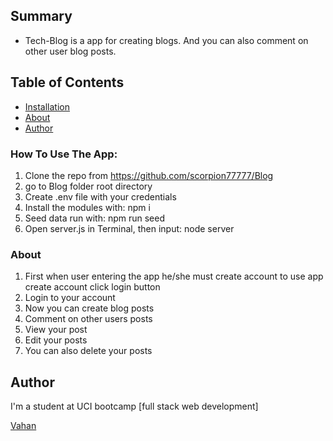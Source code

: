 ## Summary

- Tech-Blog is a app for creating blogs. And you can also comment on other user blog posts.


## Table of Contents

- [Installation](#howhouseuheapp:)
- [About](#about)
- [Author](#author)


### How To Use The App:
1. Clone the repo from https://github.com/scorpion77777/Blog
2. go to Blog folder root directory
3. Create .env file with your credentials
4. Install the modules with: npm i
5. Seed data run with: npm run seed
6. Open server.js in Terminal, then input: node server 


### About

1. First when user entering the app he/she must create account to use app create account click login button
2. Login to your account
3. Now you can create blog posts
4. Comment on other users posts
5. View your post 
6. Edit your posts
7. You can also delete your posts


## Author

I'm a student at UCI bootcamp [full stack web development]

[Vahan](https://github.com/scorpion77777)
